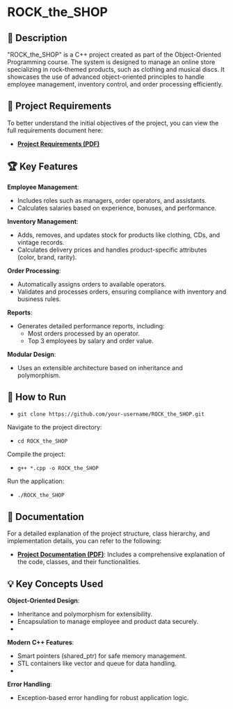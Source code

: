 # ROCK_the_SHOP
## 📖 Description
"ROCK_the_SHOP" is a C++ project created as part of the Object-Oriented Programming course. The system is designed to manage an online store specializing in rock-themed products, such as clothing and musical discs. It showcases the use of advanced object-oriented principles to handle employee management, inventory control, and order processing efficiently.

## 📄 Project Requirements
To better understand the initial objectives of the project, you can view the full requirements document here:  
- **[Project Requirements (PDF)](docs/Proiect_POO_2024_final.pdf)**

## 🏆 Key Features
**Employee Management**:
- Includes roles such as managers, order operators, and assistants.
- Calculates salaries based on experience, bonuses, and performance.

**Inventory Management**:
- Adds, removes, and updates stock for products like clothing, CDs, and vintage records.
- Calculates delivery prices and handles product-specific attributes (color, brand, rarity).

**Order Processing**:
- Automatically assigns orders to available operators.
- Validates and processes orders, ensuring compliance with inventory and business rules.

**Reports**:
- Generates detailed performance reports, including:
  - Most orders processed by an operator.
  - Top 3 employees by salary and order value.

**Modular Design**:
- Uses an extensible architecture based on inheritance and polymorphism.


## 🚀 How to Run
- `git clone https://github.com/your-username/ROCK_the_SHOP.git`

Navigate to the project directory:
- `cd ROCK_the_SHOP`
  
Compile the project:
- `g++ *.cpp -o ROCK_the_SHOP`

Run the application:
- `./ROCK_the_SHOP`

## 📂 Documentation
For a detailed explanation of the project structure, class hierarchy, and implementation details, you can refer to the following:

- **[Project Documentation (PDF)](docs/Documentatie_Petrescu_Nicolae_Adrian_324AA.pdf)**: Includes a comprehensive explanation of the code, classes, and their functionalities.

## 💡 Key Concepts Used
**Object-Oriented Design**:
- Inheritance and polymorphism for extensibility.
- Encapsulation to manage employee and product data securely.
- 
**Modern C++ Features**:
- Smart pointers (shared_ptr) for safe memory management.
- STL containers like vector and queue for data handling.
- 
**Error Handling**:
- Exception-based error handling for robust application logic.
